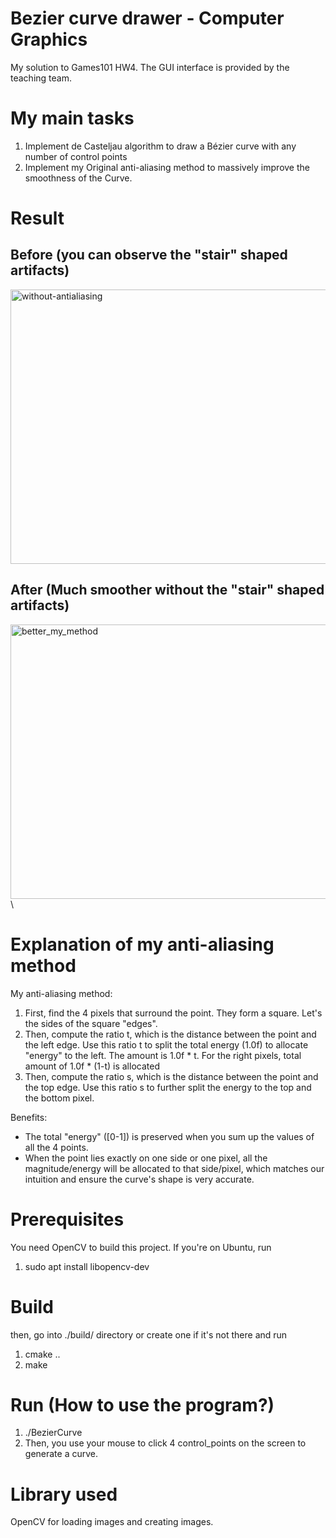 # Bezier curve drawer - Computer Graphics
My solution to Games101 HW4. The GUI interface is provided by the teaching team.

# My main tasks
1. Implement de Casteljau algorithm to draw a Bézier curve with any number of control points
2. Implement my Original anti-aliasing method to massively improve the smoothness of the Curve.

# Result
## Before (you can observe the "stair" shaped artifacts)
<img width="555" height="439" alt="without-antialiasing" src="https://github.com/user-attachments/assets/1766d3dc-953e-4b6c-93fd-c0fe5a8ce2f1" />

## After (Much smoother without the "stair" shaped artifacts)
<img width="555" height="439" alt="better_my_method" src="https://github.com/user-attachments/assets/44a2cd41-e04d-4a7e-8330-572fa3495752" />\

# Explanation of my anti-aliasing method 
My anti-aliasing method:

1. First, find the 4 pixels that surround the point. They form a square. Let's the sides of the square "edges".
2. Then, compute the ratio t, which is the distance between the point and the left edge. Use this ratio t to split the total energy (1.0f) to allocate "energy" to the left. The amount is 1.0f * t. For the right pixels, total amount of 1.0f * (1-t) is allocated
3. Then, compute the ratio s, which is the distance between the point and the top edge. Use this ratio s to further split the energy to the top and the bottom pixel.

Benefits:
- The total "energy" ([0-1]) is preserved when you sum up the values of all the 4 points.
- When the point lies exactly on one side or one pixel, all the magnitude/energy will be allocated to that side/pixel, which matches our intuition and ensure the curve's shape is very accurate.

# Prerequisites
You need OpenCV to build this project. 
If you're on Ubuntu, run 
1. sudo apt install libopencv-dev

# Build
then, go into ./build/ directory or create one if it's not there and run
1. cmake ..
2. make

# Run (How to use the program?)
1. ./BezierCurve
2. Then, you use your mouse to click 4 control_points on the screen to generate a curve.

# Library used
OpenCV for loading images and creating images.
